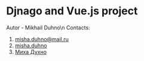 # Djnago and Vue.js project
Autor - Mikhail Duhno\n
Contacts:
1. misha.duhno@mail.ru
2. <a href="https://www.instagram.com/misha.duhno/">misha.duhno</a>
3. <a href="https://vk.com/mishadukhno">Миха Духно</a>
